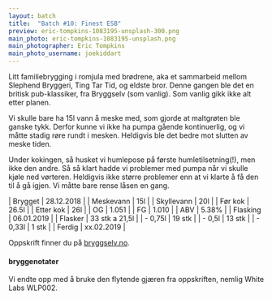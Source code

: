 ```yaml
---
layout: batch
title:  "Batch #10: Finest ESB"
preview: eric-tompkins-1083195-unsplash-300.png
main_photo: eric-tompkins-1083195-unsplash.png
main_photographer: Eric Tompkins
main_photo_username: joekiddart
---
```


Litt familiebrygging i romjula med brødrene, aka et sammarbeid mellom Slephend Bryggeri, Ting Tar Tid, og eldste bror. Denne gangen ble det en britisk pub-klassiker, fra Bryggselv (som vanlig). Som vanlig gikk ikke alt etter planen.

Vi skulle bare ha 15l vann å meske med, som gjorde at maltgrøten ble ganske tykk. Derfor kunne vi ikke ha pumpa gående kontinuerlig, og vi måtte stadig røre rundt i mesken. Heldigvis ble det bedre mot slutten av meske tiden.

Under kokingen, så husket vi humlepose på første humletilsetning(!), men ikke den andre. Så så klart hadde vi problemer med pumpa når vi skulle kjøle ned vørteren. Heldigvis ikke større problemer enn at vi klarte å få den til å gå igjen. Vi måtte bare rense låsen en gang.


| Brygget    | 28.12.2018     |
| Meskevann  | 15l            |
| Skyllevann | 20l            |
| Før kok    | 26.5l          |
| Etter kok  | 26l            |
| OG         | 1.051          |
| FG         | 1.010          |
| ABV        | 5.38%          |
| Flasking   | 06.01.2019     |
| Flasker    | 33 stk a 21,5l |
| - 0,75l    | 19 stk         |
| - 0,5l     | 13 stk         |
| - 0,33l    | 1 stk          |
| Ferdig     | xx.02.2019     |

Oppskrift finner du på [bryggselv.no](https://www.bryggselv.no/finest/105012/finest-esb-allgrain-%C3%B8lsett-25-liter).


#### bryggenotater

Vi endte opp med å bruke den flytende gjæren fra oppskriften, nemlig White Labs WLP002.
